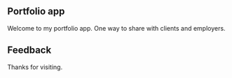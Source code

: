 ## Portfolio app

Welcome to my portfolio app. One way to share with clients and employers.

## Feedback

Thanks for visiting.
